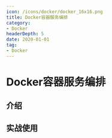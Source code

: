 ```yaml
---
icon: /icons/docker/docker_16x16.png
title: Docker容器服务编排
category: 
- Docker
headerDepth: 5
date: 2020-01-01
tag:
- Docker
---
```


<!-- more -->

# Docker容器服务编排

## 介绍

## 实战使用

